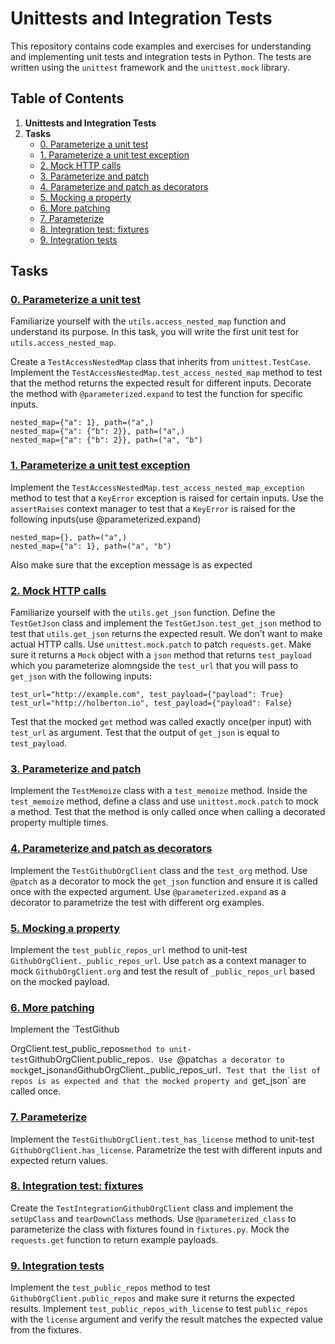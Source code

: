 # Unittests and Integration Tests

This repository contains code examples and exercises for understanding and implementing unit tests and integration tests in Python. The tests are written using the `unittest` framework and the `unittest.mock` library.

## Table of Contents

1. **Unittests and Integration Tests**
2. **Tasks**
    - [0. Parameterize a unit test](#0-parameterize-a-unit-test)
    - [1. Parameterize a unit test exception](#1-parameterize-a-unit-test-exception)
    - [2. Mock HTTP calls](#2-mock-http-calls)
    - [3. Parameterize and patch](#3-parameterize-and-patch)
    - [4. Parameterize and patch as decorators](#4-parameterize-and-patch-as-decorators)
    - [5. Mocking a property](#5-mocking-a-property)
    - [6. More patching](#6-more-patching)
    - [7. Parameterize](#7-parameterize)
    - [8. Integration test: fixtures](#8-integration-test-fixtures)
    - [9. Integration tests](#9-integration-tests)

## Tasks

### [0. Parameterize a unit test](./test_utils.py)
Familiarize yourself with the `utils.access_nested_map` function and understand its purpose. In this task, you will write the first unit test for `utils.access_nested_map`.

Create a `TestAccessNestedMap` class that inherits from `unittest.TestCase`. 
Implement the `TestAccessNestedMap.test_access_nested_map` method to test that the method returns the expected result for different inputs.
Decorate the method with `@parameterized.expand` to test the function for specific inputs.
```
nested_map={"a": 1}, path=("a",)
nested_map={"a": {"b": 2}}, path=("a",)
nested_map={"a": {"b": 2}}, path=("a", "b")
```

### [1. Parameterize a unit test exception](./test_utils.py)
Implement the `TestAccessNestedMap.test_access_nested_map_exception` method to test that a `KeyError` exception is raised for certain inputs. Use the `assertRaises` context manager to test that a `KeyError` is raised for the following inputs(use @parameterized.expand)
```
nested_map={}, path=("a",)
nested_map={"a": 1}, path=("a", "b")
```
Also make sure that the exception message is as expected

### [2. Mock HTTP calls](./test_utils.py)
Familiarize yourself with the `utils.get_json` function.
Define the `TestGetJson` class and implement the `TestGetJson.test_get_json` method to test that `utils.get_json` returns the expected result.
We don’t want to make actual HTTP calls. Use `unittest.mock.patch`  to patch `requests.get`.
Make sure it returns a `Mock` object with a `json` method that returns `test_payload` which you parameterize alomngside the `test_url` that you will pass to `get_json` with the following inputs:
```
test_url="http://example.com", test_payload={"payload": True}
test_url="http://holberton.io", test_payload={"payload": False}
```
Test that the mocked `get` method was called exactly once(per input) with `test_url` as argument.
Test that the output of `get_json` is equal to `test_payload`.


### [3. Parameterize and patch](./test_utils.py)
Implement the `TestMemoize` class with a `test_memoize` method. Inside the `test_memoize` method, define a class and use `unittest.mock.patch` to mock a method. Test that the method is only called once when calling a decorated property multiple times.

### [4. Parameterize and patch as decorators](./test_client.py)
Implement the `TestGithubOrgClient` class and the `test_org` method. Use `@patch` as a decorator to mock the `get_json` function and ensure it is called once with the expected argument. Use `@parameterized.expand` as a decorator to parametrize the test with different org examples.

### [5. Mocking a property](./test_client.py)
Implement the `test_public_repos_url` method to unit-test `GithubOrgClient._public_repos_url`. Use `patch` as a context manager to mock `GithubOrgClient.org` and test the result of `_public_repos_url` based on the mocked payload.

### [6. More patching](./test_client.py)
Implement the `TestGithub

OrgClient.test_public_repos` method to unit-test `GithubOrgClient.public_repos`. Use `@patch` as a decorator to mock `get_json` and `GithubOrgClient._public_repos_url`. Test that the list of repos is as expected and that the mocked property and `get_json` are called once.

### [7. Parameterize](./test_client.py)
Implement the `TestGithubOrgClient.test_has_license` method to unit-test `GithubOrgClient.has_license`. Parametrize the test with different inputs and expected return values.

### [8. Integration test: fixtures](./test_client.py)
Create the `TestIntegrationGithubOrgClient` class and implement the `setUpClass` and `tearDownClass` methods. Use `@parameterized_class` to parameterize the class with fixtures found in `fixtures.py`. Mock the `requests.get` function to return example payloads.

### [9. Integration tests](./test_client.py)
Implement the `test_public_repos` method to test `GithubOrgClient.public_repos` and make sure it returns the expected results. Implement `test_public_repos_with_license` to test `public_repos` with the `license` argument and verify the result matches the expected value from the fixtures.
